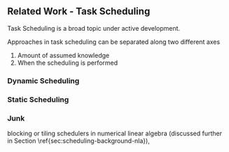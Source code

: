 
Related Work - Task Scheduling
------------------------------

Task Scheduling is a broad topic under active development.  

Approaches in task scheduling can be separated along two different axes

1.  Amount of assumed knowledge
2.  When the scheduling is performed


### Dynamic Scheduling



### Static Scheduling



### Junk

blocking or tiling schedulers in numerical linear algebra (discussed further in Section \ref{sec:scheduling-background-nla}),
